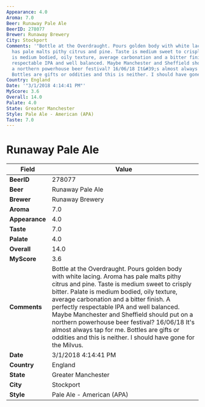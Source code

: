 ```yaml
---
Appearance: 4.0
Aroma: 7.0
Beer: Runaway Pale Ale
BeerID: 278077
Brewer: Runaway Brewery
City: Stockport
Comments: '"Bottle at the Overdraught. Pours golden body with white lacing. Aroma
  has pale malts pithy citrus and pine. Taste is medium sweet to crisply bitter. Palate
  is medium bodied, oily texture, average carbonation and a bitter finish. A perfectly
  respectable IPA and well balanced. Maybe Manchester and Sheffield should put on
  a northern powerhouse beer festival? 16/06/18 It&#39;s almost always tap for me.
  Bottles are gifts or oddities and this is neither. I should have gone for the Milvus."'
Country: England
Date: '"3/1/2018 4:14:41 PM"'
MyScore: 3.6
Overall: 14.0
Palate: 4.0
State: Greater Manchester
Style: Pale Ale - American (APA)
Taste: 7.0
---
```


# Runaway Pale Ale

| Field         | Value |
|---------------|-------|
| **BeerID** | 278077 |
| **Beer** | Runaway Pale Ale |
| **Brewer** | Runaway Brewery |
| **Aroma** | 7.0 |
| **Appearance** | 4.0 |
| **Taste** | 7.0 |
| **Palate** | 4.0 |
| **Overall** | 14.0 |
| **MyScore** | 3.6 |
| **Comments** | Bottle at the Overdraught. Pours golden body with white lacing. Aroma has pale malts pithy citrus and pine. Taste is medium sweet to crisply bitter. Palate is medium bodied, oily texture, average carbonation and a bitter finish. A perfectly respectable IPA and well balanced. Maybe Manchester and Sheffield should put on a northern powerhouse beer festival? 16/06/18 It&#39;s almost always tap for me. Bottles are gifts or oddities and this is neither. I should have gone for the Milvus. |
| **Date** | 3/1/2018 4:14:41 PM |
| **Country** | England |
| **State** | Greater Manchester |
| **City** | Stockport |
| **Style** | Pale Ale - American (APA) |
